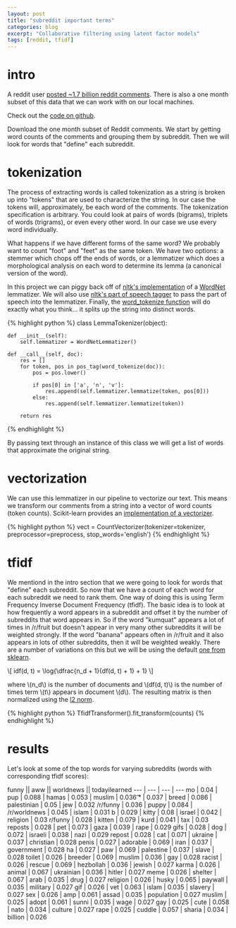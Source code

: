 ```yaml
---
layout: post
title: "subreddit important terms"
categories: blog
excerpt: "Collaborative filtering using latent factor models"
tags: [reddit, tfidf]
---
```


# intro

A reddit user [posted ~1.7 billion reddit comments](https://www.reddit.com/r/datasets/comments/3bxlg7/i_have_every_publicly_available_reddit_comment/?st=j3vre6ad&sh=5dca21cf). There is also a one month subset of this data that we can work with on our local machines.

Check out the [code on github](https://github.com/jalexvig/reddit_comment_analysis).

Download the one month subset of Reddit comments. We start by getting word counts of the comments and grouping them by subreddit. Then we will look for words that "define" each subreddit.

# tokenization

The process of extracting words is called tokenization as a string is broken up into "tokens" that are used to characterize the string. In our case the tokens will, approximately, be each word of the comments. The tokenization specification is arbitrary. You could look at pairs of words (bigrams), triplets of words (trigrams), or even every other word. In our case we use every word individually.

What happens if we have different forms of the same word? We probably want to count "foot" and "feet" as the same token. We have two options: a stemmer which chops off the ends of words, or a lemmatizer which does a morphological analysis on each word to determine its lemma (a canonical version of the word).

In this project we can piggy back off of [nltk's implementation](http://www.nltk.org/api/nltk.stem.html#nltk.stem.wordnet.WordNetLemmatizer) of a [WordNet](https://en.wikipedia.org/wiki/WordNet) lemmatizer. We will also use [nltk's part of speech tagger](http://www.nltk.org/api/nltk.tag.html#nltk.tag.pos_tag) to pass the part of speech into the lemmatizer. Finally, the [word_tokenize function](http://www.nltk.org/api/nltk.tokenize.html#nltk.tokenize.word_tokenize) will do exactly what you think... it splits up the string into distinct words.

{% highlight python %}
class LemmaTokenizer(object):

    def __init__(self):
        self.lemmatizer = WordNetLemmatizer()

    def __call__(self, doc):
        res = []
        for token, pos in pos_tag(word_tokenize(doc)):
            pos = pos.lower()

            if pos[0] in ['a', 'n', 'v']:
                res.append(self.lemmatizer.lemmatize(token, pos[0]))
            else:
                res.append(self.lemmatizer.lemmatize(token))

        return res
{% endhighlight %}

By passing text through an instance of this class we will get a list of words that approximate the original string.

# vectorization

We can use this lemmatizer in our pipeline to vectorize our text. This means we transform our comments from a string into a vector of word counts (token counts). Scikit-learn provides an [implementation of a vectorizer](http://scikit-learn.org/stable/modules/generated/sklearn.feature_extraction.text.CountVectorizer.html).

{% highlight python %}
vect = CountVectorizer(tokenizer=tokenizer, preprocessor=preprocess, stop_words='english')
{% endhighlight %}

# tfidf

We mentiond in the intro section that we were going to look for words that "define" each subreddit. So now that we have a count of each word for each subreddit we need to rank them. One way of doing this is using Term Frequency Inverse Document Frequency (tfidf). The basic idea is to look at how frequently a word appears in a subreddit and offset it by the number of subreddits that word appears in. So if the word "kumquat" appears a lot of times in /r/fruit but doesn't appear in very many other subreddits it will be weighted strongly. If the word "banana" appears often in /r/fruit and it also appears in lots of other subreddits, then it will be weighted weakly. There are a number of variations on this but we will be using the default [one from sklearn](http://scikit-learn.org/stable/modules/generated/sklearn.feature_extraction.text.TfidfTransformer.html).

\\[ idf(d, t) = \log{\dfrac{n_d + 1}{df(d, t) + 1} + 1} \\]

where \\(n_d\\) is the number of documents and \\(df(d, t)\\) is the number of times term \\(t\\) appears in document \\(d\\). The resulting matrix is then normalized using the [l2 norm](http://mathworld.wolfram.com/L2-Norm.html).

{% highlight python %}
TfidfTransformer().fit_transform(counts)
{% endhighlight %}

# results

Let's look at some of the top words for varying subreddits (words with corresponding tfidf scores):

funny || aww || worldnews || todayilearned
--- | --- | --- | ---
mo | 0.04 | pup | 0.088 | hamas | 0.053 | muslim | 0.036
͡° | 0.037 | breed | 0.086 | palestinian | 0.05 | jew | 0.032
/r/funny | 0.036 | puppy | 0.084 | /r/worldnews | 0.045 | islam | 0.031
b | 0.029 | kitty | 0.08 | israel | 0.042 | religion | 0.03
r/funny | 0.028 | kitten | 0.079 | kurd | 0.041 | tax | 0.03
reposts | 0.028 | pet | 0.073 | gaza | 0.039 | rape | 0.029
gifs | 0.028 | dog | 0.072 | israeli | 0.038 | nazi | 0.029
repost | 0.028 | cat | 0.071 | ukraine | 0.037 | christian | 0.028
penis | 0.027 | adorable | 0.069 | iran | 0.037 | government | 0.028
ha | 0.027 | paw | 0.069 | palestine | 0.037 | slave | 0.028
toilet | 0.026 | breeder | 0.069 | muslim | 0.036 | gay | 0.028
racist | 0.026 | rescue | 0.069 | hezbollah | 0.036 | jewish | 0.027
karma | 0.026 | animal | 0.067 | ukrainian | 0.036 | hitler | 0.027
meme | 0.026 | shelter | 0.067 | arab | 0.035 | drug | 0.027
religion | 0.026 | husky | 0.065 | paywall | 0.035 | military | 0.027
gif | 0.026 | vet | 0.063 | islam | 0.035 | slavery | 0.027
sex | 0.026 | amp | 0.061 | assad | 0.035 | population | 0.027
muslim | 0.025 | adopt | 0.061 | sunni | 0.035 | wage | 0.027
gay | 0.025 | cute | 0.058 | nato | 0.034 | culture | 0.027
rape | 0.025 | cuddle | 0.057 | sharia | 0.034 | billion | 0.026
